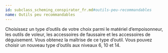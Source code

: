 ```yaml
---
id: subclass_scheming_conspirator_fr.md#outils-peu-recommandables
name: Outils peu recommandables
---
```


Choisissez un type d’outils de votre choix parmi le matériel d’empoisonneur, les outils de voleur, les accessoires de faussaire et les accessoires de déguisement. Vous obtenez la maîtrise de ce type d’outil. Vous pouvez choisir un nouveau type d’outils aux niveaux 6, 10 et 14.

